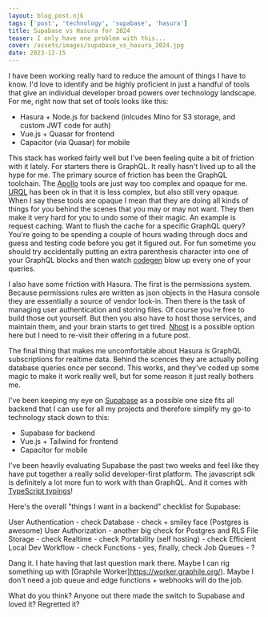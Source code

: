 ```yaml
---
layout: blog_post.njk
tags: ['post', 'technology', 'supabase', 'hasura']
title: Supabase vs Hasura for 2024
teaser: I only have one problem with this...
cover: /assets/images/supabase_vs_hasura_2024.jpg
date: 2023-12-15
---
```


I have been working really hard to reduce the amount of things I have to know. I'd love to identify and be highly proficient in just a handful of tools that give an individual developer broad powers over technology landscape. For me, right now that set of tools looks like this:

- Hasura + Node.js for backend (inlcudes Mino for S3 storage, and custom JWT code for auth)
- Vue.js + Quasar for frontend
- Capacitor (via Quasar) for mobile

This stack has worked fairly well but I've been feeling quite a bit of friction with it lately. For starters there is GraphQL. It really hasn't lived up to all the hype for me. The primary source of friction has been the GraphQL toolchain. The [Apollo](https://www.apollographql.com/) tools are just way too complex and opaque for me. [URQL](https://formidable.com/open-source/urql/) has been ok in that it is less complex, but also still very opaque. When I say these tools are opaque I mean that they are doing all kinds of things for you behind the scenes that you may or may not want. They then make it very hard for you to undo some of their magic. An example is request caching. Want to flush the cache for a specific GraphQL query? You're going to be spending a couple of hours wading through docs and guess and testing code before you get it figured out. For fun sometime you should try accidentally putting an extra parenthesis character into one of your GraphQL blocks and then watch [codegen](https://the-guild.dev/graphql/codegen) blow up every one of your queries.

I also have some friction with Hasura. The first is the permissions system. Because permissions rules are written as json objects in the Hasura console they are essentially a source of vendor lock-in. Then there is the task of managing user authentication and storing files. Of course you're free to build those out yourself. But then you also have to host those services, and maintain them, and your brain starts to get tired.  [Nhost](https://nhost.io/) is a possible option here but I need to re-visit their offering in a future post.

The final thing that makes me uncomfortable about Hasura is GraphQL subscriptions for realtime data. Behind the scences they are actually polling database queries once per second. This works, and they've coded up some magic to make it work really well, but for some reason it just really bothers me.

I've been keeping my eye on [Supabase](https://supabase.com/) as a possible one size fits all backend that I can use for all my projects and therefore simplify my go-to technology stack down to this:

- Supabase for backend
- Vue.js + Tailwind for frontend
- Capacitor for mobile

I've been heavily evaluating Supabase the past two weeks and feel like they have put together a really solid developer-first platform. The javascript sdk is definitely a lot more fun to work with than GraphQL. And it comes with [TypeScript typings](https://supabase.com/docs/reference/javascript/typescript-support)!

Here's the overall "things I want in a backend" checklist for Supabase:

User Authentication - check
Database - check + smiley face (Postgres is awesome)
User Authorization - another big check for Postgres and RLS
File Storage - check
Realtime - check
Portability (self hosting) - check
Efficient Local Dev Workflow - check
Functions - yes, finally, check
Job Queues - ?

Dang it. I hate having that last question mark there. Maybe I can rig something up with [Graphile Worker]https://worker.graphile.org/). Maybe I don't need a job queue and edge functions + webhooks will do the job.

What do you think? Anyone out there made the switch to Supabase and loved it? Regretted it?
